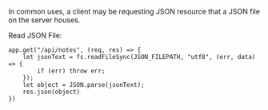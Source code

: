 In common uses, a client may be requesting JSON resource that a JSON file on the server houses.

Read JSON File:
```
app.get("/api/notes", (req, res) => {
    let jsonText = fs.readFileSync(JSON_FILEPATH, "utf8", (err, data) => {
        if (err) throw err;
    });
    let object = JSON.parse(jsonText);
    res.json(object)
})
```